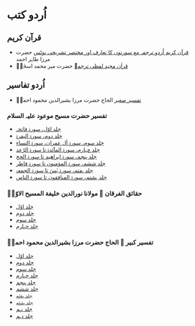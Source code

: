 # اُردو کتب
## قرآن کریم
* [قرآن کریم اُردو ترجمہ مع سورتوں کا تعارف اور مختصر تشریحی نوٹس](http://books.google.com/books/about?id=gCWeDwAAQBAJ) حضرت مرزا طاہر احمد
* [ قراٰن مجید لفظی ترجمہ](http://books.google.com/books/about?id=uj7lDwAAQBAJ) حضرت میر محمد اسحٰقؓ
## اُردو تفاسیر
* [تفسیر صغیر](http://books.google.com/books/about?id=R3flDwAAQBAJ) الحاج حضرت مرزا بشیرالدین محمود احمدؓ
### تفسیر حضرت مسیح موعود علیہ السلام
* [جلد اوّل، سورۃ فاتحہ](http://books.google.com/books/about?id=rx7kDwAAQBAJ)
* [جلد دوم، سورۃ البقرۃ](http://books.google.com/books/about?id=yR7kDwAAQBAJ)
* [جلد سوم، سورۃ اٰل عمران، سورۃ النساء](http://books.google.com/books/about?id=1R7kDwAAQBAJ)
* [جلد چہارم، سورۃ المآئدۃ تا سورۃ الرّعد](http://books.google.com/books/about?id=anjkDwAAQBAJ)
* [جلد پنجم، سورۃ ابراھیم تا سورۃ الحج](http://books.google.com/books/about?id=cnjkDwAAQBAJ)
* [جلد ششم، سورۃ المؤمنون تا سورۃ فاطر](http://books.google.com/books/about?id=injkDwAAQBAJ)
* [جلد ہفتم، سورۃ یٰسٓ تا سورۃ الجمعۃ](http://books.google.com/books/about?id=tHjkDwAAQBAJ)
* [جلد ہشتم، سورۃ المنافقون تا سورۃ الناس](http://books.google.com/books/about?id=yHjkDwAAQBAJ)
### حقائق الفرقان ۔ مولانا نورالدین خلیفة المسیح الاوّلؓ
* [جلد اوّل](http://books.google.com/books/about?id=9xHmDwAAQBAJ)
* [جلد دوم](http://books.google.com/books/about?id=BxLmDwAAQBAJ)
* [جلد سوم](http://books.google.com/books/about?id=DRLmDwAAQBAJ)
* [جلد چہارم](http://books.google.com/books/about?id=GRLmDwAAQBAJ)
### تفسیر کبیر ۔ الحاج حضرت مرزا بشیرالدین محمود احمدؓ
* [جلد اوّل](http://books.google.com/books/about?id=e3flDwAAQBAJ)
* [جلد دوم](http://books.google.com/books/about?id=h3flDwAAQBAJ)
* [جلد سوم](http://books.google.com/books/about?id=P3nlDwAAQBAJ)
* [جلد چہارم](http://books.google.com/books/about?id=Q3nlDwAAQBAJ)
* [جلد پنجم](http://books.google.com/books/about?id=SXnlDwAAQBAJ)
* [جلد ششم](http://books.google.com/books/about?id=WXnlDwAAQBAJ)
* [جلد ہفتم](http://books.google.com/books/about?id=X3nlDwAAQBAJ)
* [جلد ہشتم](http://books.google.com/books/about?id=Y3nlDwAAQBAJ)
* [جلد نہم](http://books.google.com/books/about?id=a3nlDwAAQBAJ)
* [جلد دہم](http://books.google.com/books/about?id=b3nlDwAAQBAJ) 
